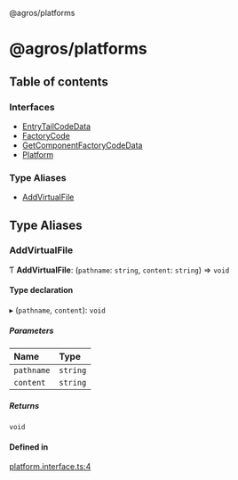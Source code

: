 @agros/platforms

# @agros/platforms

## Table of contents

### Interfaces

- [EntryTailCodeData](interfaces/EntryTailCodeData.md)
- [FactoryCode](interfaces/FactoryCode.md)
- [GetComponentFactoryCodeData](interfaces/GetComponentFactoryCodeData.md)
- [Platform](interfaces/Platform.md)

### Type Aliases

- [AddVirtualFile](index.md#addvirtualfile)

## Type Aliases

### <a id="addvirtualfile" name="addvirtualfile"></a> AddVirtualFile

Ƭ **AddVirtualFile**: (`pathname`: `string`, `content`: `string`) => `void`

#### Type declaration

▸ (`pathname`, `content`): `void`

##### Parameters

| Name | Type |
| :------ | :------ |
| `pathname` | `string` |
| `content` | `string` |

##### Returns

`void`

#### Defined in

[platform.interface.ts:4](https://github.com/agrosjs/agros/blob/01b3301/packages/agros-platforms/src/platform.interface.ts#L4)
